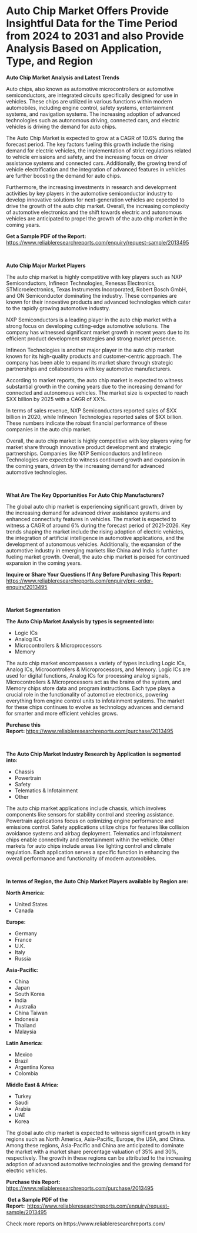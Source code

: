 <p><h1>Auto Chip Market Offers Provide Insightful Data for the Time Period from 2024 to 2031 and also Provide Analysis Based on Application, Type, and Region</h1></p><p><strong>Auto Chip Market Analysis and Latest Trends</strong></p>
<p><p>Auto chips, also known as automotive microcontrollers or automotive semiconductors, are integrated circuits specifically designed for use in vehicles. These chips are utilized in various functions within modern automobiles, including engine control, safety systems, entertainment systems, and navigation systems. The increasing adoption of advanced technologies such as autonomous driving, connected cars, and electric vehicles is driving the demand for auto chips.</p><p>The Auto Chip Market is expected to grow at a CAGR of 10.6% during the forecast period. The key factors fueling this growth include the rising demand for electric vehicles, the implementation of strict regulations related to vehicle emissions and safety, and the increasing focus on driver assistance systems and connected cars. Additionally, the growing trend of vehicle electrification and the integration of advanced features in vehicles are further boosting the demand for auto chips.</p><p>Furthermore, the increasing investments in research and development activities by key players in the automotive semiconductor industry to develop innovative solutions for next-generation vehicles are expected to drive the growth of the auto chip market. Overall, the increasing complexity of automotive electronics and the shift towards electric and autonomous vehicles are anticipated to propel the growth of the auto chip market in the coming years.</p></p>
<p><strong>Get a Sample PDF of the Report:&nbsp;</strong> <a href="https://www.reliableresearchreports.com/enquiry/request-sample/2013495">https://www.reliableresearchreports.com/enquiry/request-sample/2013495</a></p>
<p>&nbsp;</p>
<p><strong>Auto Chip Major Market Players</strong></p>
<p><p>The auto chip market is highly competitive with key players such as NXP Semiconductors, Infineon Technologies, Renesas Electronics, STMicroelectronics, Texas Instruments Incorporated, Robert Bosch GmbH, and ON Semiconductor dominating the industry. These companies are known for their innovative products and advanced technologies which cater to the rapidly growing automotive industry.</p><p>NXP Semiconductors is a leading player in the auto chip market with a strong focus on developing cutting-edge automotive solutions. The company has witnessed significant market growth in recent years due to its efficient product development strategies and strong market presence. </p><p>Infineon Technologies is another major player in the auto chip market known for its high-quality products and customer-centric approach. The company has been able to expand its market share through strategic partnerships and collaborations with key automotive manufacturers.</p><p>According to market reports, the auto chip market is expected to witness substantial growth in the coming years due to the increasing demand for connected and autonomous vehicles. The market size is expected to reach $XX billion by 2025 with a CAGR of XX%.</p><p>In terms of sales revenue, NXP Semiconductors reported sales of $XX billion in 2020, while Infineon Technologies reported sales of $XX billion. These numbers indicate the robust financial performance of these companies in the auto chip market.</p><p>Overall, the auto chip market is highly competitive with key players vying for market share through innovative product development and strategic partnerships. Companies like NXP Semiconductors and Infineon Technologies are expected to witness continued growth and expansion in the coming years, driven by the increasing demand for advanced automotive technologies.</p></p>
<p>&nbsp;</p>
<p><strong>What Are The Key Opportunities For Auto Chip Manufacturers?</strong></p>
<p><p>The global auto chip market is experiencing significant growth, driven by the increasing demand for advanced driver assistance systems and enhanced connectivity features in vehicles. The market is expected to witness a CAGR of around 6% during the forecast period of 2021-2026. Key trends shaping the market include the rising adoption of electric vehicles, the integration of artificial intelligence in automotive applications, and the development of autonomous vehicles. Additionally, the expansion of the automotive industry in emerging markets like China and India is further fueling market growth. Overall, the auto chip market is poised for continued expansion in the coming years.</p></p>
<p><strong>Inquire or Share Your Questions If Any Before Purchasing This Report:</strong> <a href="https://www.reliableresearchreports.com/enquiry/pre-order-enquiry/2013495">https://www.reliableresearchreports.com/enquiry/pre-order-enquiry/2013495</a></p>
<p>&nbsp;</p>
<p><strong>Market Segmentation</strong></p>
<p><strong>The Auto Chip Market Analysis by types is segmented into:</strong></p>
<p><ul><li>Logic ICs</li><li>Analog ICs</li><li>Microcontrollers & Microprocessors</li><li>Memory</li></ul></p>
<p><p>The auto chip market encompasses a variety of types including Logic ICs, Analog ICs, Microcontrollers & Microprocessors, and Memory. Logic ICs are used for digital functions, Analog ICs for processing analog signals, Microcontrollers & Microprocessors act as the brains of the system, and Memory chips store data and program instructions. Each type plays a crucial role in the functionality of automotive electronics, powering everything from engine control units to infotainment systems. The market for these chips continues to evolve as technology advances and demand for smarter and more efficient vehicles grows.</p></p>
<p><strong>Purchase this Report:&nbsp;</strong><a href="https://www.reliableresearchreports.com/purchase/2013495">https://www.reliableresearchreports.com/purchase/2013495</a></p>
<p>&nbsp;</p>
<p><strong>The Auto Chip Market Industry Research by Application is segmented into:</strong></p>
<p><ul><li>Chassis</li><li>Powertrain</li><li>Safety</li><li>Telematics & Infotainment</li><li>Other</li></ul></p>
<p><p>The auto chip market applications include chassis, which involves components like sensors for stability control and steering assistance. Powertrain applications focus on optimizing engine performance and emissions control. Safety applications utilize chips for features like collision avoidance systems and airbag deployment. Telematics and infotainment chips enable connectivity and entertainment within the vehicle. Other markets for auto chips include areas like lighting control and climate regulation. Each application serves a specific function in enhancing the overall performance and functionality of modern automobiles.</p></p>
<p>&nbsp;</p>
<p><strong>In terms of Region, the Auto Chip Market Players available by Region are:</strong></p>
<p>
    <p> <strong> North America: </strong>
        <ul>
            <li>United States</li>
            <li>Canada</li>
        </ul>
        </p> 
    <p> <strong> Europe: </strong>
        <ul>
            <li>Germany</li>
            <li>France</li>
            <li>U.K.</li>
            <li>Italy</li>
            <li>Russia</li>
        </ul>
        </p> 
    <p> <strong> Asia-Pacific: </strong>
        <ul>
            <li>China</li>
            <li>Japan</li>
            <li>South Korea</li>
            <li>India</li>
            <li>Australia</li>
            <li>China Taiwan</li>
            <li>Indonesia</li>
            <li>Thailand</li>
            <li>Malaysia</li>
        </ul>
        </p> 
    <p> <strong> Latin America: </strong>
        <ul>
            <li>Mexico</li>
            <li>Brazil</li>
            <li>Argentina Korea</li>
            <li>Colombia</li>
        </ul>
        </p> 
    <p> <strong> Middle East & Africa: </strong>
        <ul>
            <li>Turkey</li>
            <li>Saudi</li>
            <li>Arabia</li>
            <li>UAE</li>
            <li>Korea</li>
        </ul>
    </p>
    </p>
<p><p>The global auto chip market is expected to witness significant growth in key regions such as North America, Asia-Pacific, Europe, the USA, and China. Among these regions, Asia-Pacific and China are anticipated to dominate the market with a market share percentage valuation of 35% and 30%, respectively. The growth in these regions can be attributed to the increasing adoption of advanced automotive technologies and the growing demand for electric vehicles.</p></p>
<p><strong>Purchase this Report: </strong><a href="https://www.reliableresearchreports.com/purchase/2013495">https://www.reliableresearchreports.com/purchase/2013495</a></p>
<p>&nbsp;<strong>Get a Sample PDF of the Report:&nbsp;&nbsp;</strong><a href="https://www.reliableresearchreports.com/enquiry/request-sample/2013495">https://www.reliableresearchreports.com/enquiry/request-sample/2013495</a></p>
<p><strong></strong></p>
<p>Check more reports on https://www.reliableresearchreports.com/</p>